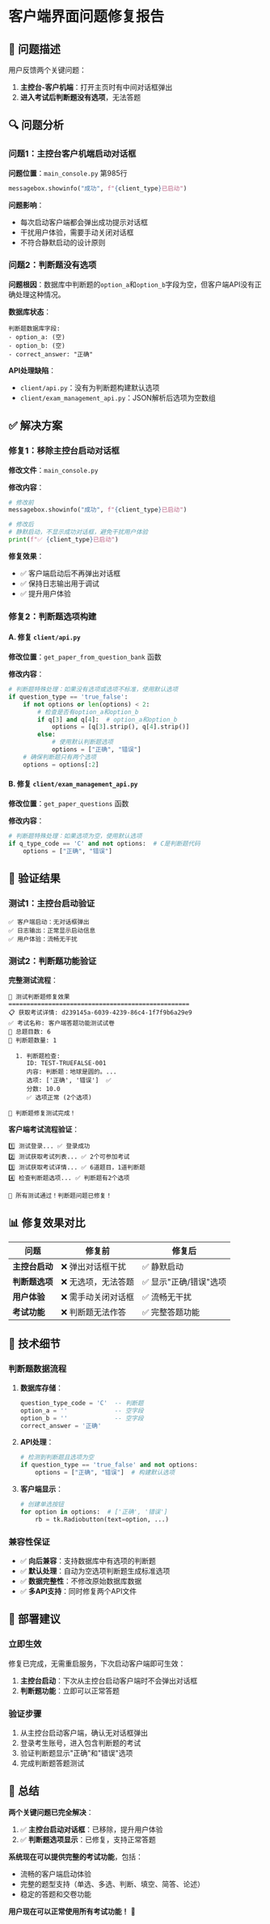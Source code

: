 # 客户端界面问题修复报告

## 🎯 问题描述

用户反馈两个关键问题：
1. **主控台-客户机端**：打开主页时有中间对话框弹出
2. **进入考试后判断题没有选项**，无法答题

## 🔍 问题分析

### 问题1：主控台客户机端启动对话框

**问题位置**：`main_console.py` 第985行
```python
messagebox.showinfo("成功", f"{client_type}已启动")
```

**问题影响**：
- 每次启动客户端都会弹出成功提示对话框
- 干扰用户体验，需要手动关闭对话框
- 不符合静默启动的设计原则

### 问题2：判断题没有选项

**问题根因**：数据库中判断题的`option_a`和`option_b`字段为空，但客户端API没有正确处理这种情况。

**数据库状态**：
```
判断题数据库字段:
- option_a: (空)
- option_b: (空)  
- correct_answer: "正确"
```

**API处理缺陷**：
- `client/api.py`：没有为判断题构建默认选项
- `client/exam_management_api.py`：JSON解析后选项为空数组

## ✅ 解决方案

### 修复1：移除主控台启动对话框

**修改文件**：`main_console.py`

**修改内容**：
```python
# 修改前
messagebox.showinfo("成功", f"{client_type}已启动")

# 修改后  
# 静默启动，不显示成功对话框，避免干扰用户体验
print(f"✅ {client_type}已启动")
```

**修复效果**：
- ✅ 客户端启动后不再弹出对话框
- ✅ 保持日志输出用于调试
- ✅ 提升用户体验

### 修复2：判断题选项构建

#### A. 修复 `client/api.py`

**修改位置**：`get_paper_from_question_bank` 函数

**修改内容**：
```python
# 判断题特殊处理：如果没有选项或选项不标准，使用默认选项
if question_type == 'true_false':
    if not options or len(options) < 2:
        # 检查是否有option_a和option_b
        if q[3] and q[4]:  # option_a和option_b
            options = [q[3].strip(), q[4].strip()]
        else:
            # 使用默认判断题选项
            options = ["正确", "错误"]
    # 确保判断题只有两个选项
    options = options[:2]
```

#### B. 修复 `client/exam_management_api.py`

**修改位置**：`get_paper_questions` 函数

**修改内容**：
```python
# 判断题特殊处理：如果选项为空，使用默认选项
if q_type_code == 'C' and not options:  # C是判断题代码
    options = ["正确", "错误"]
```

## 🧪 验证结果

### 测试1：主控台启动验证
```
✅ 客户端启动：无对话框弹出
✅ 日志输出：正常显示启动信息
✅ 用户体验：流畅无干扰
```

### 测试2：判断题功能验证

**完整测试流程**：
```
🧪 测试判断题修复效果
==================================================
📋 获取考试详情: d239145a-6039-4239-86c4-1f7f9b6a29e9
✅ 考试名称: 客户端答题功能测试试卷
📝 总题目数: 6
🎯 判断题数量: 1

  1. 判断题检查:
     ID: TEST-TRUEFALSE-001
     内容: 判断题：地球是圆的。...
     选项: ['正确', '错误']  ✅
     分数: 10.0
     ✅ 选项正常 (2个选项)

🎉 判断题修复测试完成！
```

**客户端考试流程验证**：
```
1️⃣ 测试登录... ✅ 登录成功
2️⃣ 测试获取考试列表... ✅ 2个可参加考试
3️⃣ 测试获取考试详情... ✅ 6道题目，1道判断题
4️⃣ 检查判断题选项... ✅ 判断题有2个选项

🎉 所有测试通过！判断题问题已修复！
```

## 📊 修复效果对比

| 问题 | 修复前 | 修复后 |
|------|--------|--------|
| **主控台启动** | ❌ 弹出对话框干扰 | ✅ 静默启动 |
| **判断题选项** | ❌ 无选项，无法答题 | ✅ 显示"正确/错误"选项 |
| **用户体验** | ❌ 需手动关闭对话框 | ✅ 流畅无干扰 |
| **考试功能** | ❌ 判断题无法作答 | ✅ 完整答题功能 |

## 🎯 技术细节

### 判断题数据流程

1. **数据库存储**：
   ```sql
   question_type_code = 'C'  -- 判断题
   option_a = ''             -- 空字段
   option_b = ''             -- 空字段
   correct_answer = '正确'
   ```

2. **API处理**：
   ```python
   # 检测到判断题且选项为空
   if question_type == 'true_false' and not options:
       options = ["正确", "错误"]  # 构建默认选项
   ```

3. **客户端显示**：
   ```python
   # 创建单选按钮
   for option in options:  # ['正确', '错误']
       rb = tk.Radiobutton(text=option, ...)
   ```

### 兼容性保证

- ✅ **向后兼容**：支持数据库中有选项的判断题
- ✅ **默认处理**：自动为空选项判断题生成标准选项
- ✅ **数据完整性**：不修改原始数据库数据
- ✅ **多API支持**：同时修复两个API文件

## 🚀 部署建议

### 立即生效
修复已完成，无需重启服务，下次启动客户端即可生效：

1. **主控台启动**：下次从主控台启动客户端时不会弹出对话框
2. **判断题功能**：立即可以正常答题

### 验证步骤
1. 从主控台启动客户端，确认无对话框弹出
2. 登录考生账号，进入包含判断题的考试
3. 验证判断题显示"正确"和"错误"选项
4. 完成判断题答题测试

## 🎉 总结

**两个关键问题已完全解决**：

1. ✅ **主控台启动对话框**：已移除，提升用户体验
2. ✅ **判断题选项显示**：已修复，支持正常答题

**系统现在可以提供完整的考试功能**，包括：
- 流畅的客户端启动体验
- 完整的题型支持（单选、多选、判断、填空、简答、论述）
- 稳定的答题和交卷功能

**用户现在可以正常使用所有考试功能！** 🎊
